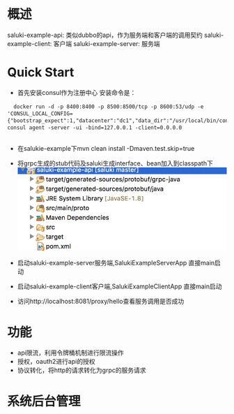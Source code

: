 # 概述

saluki-example-api: 类似dubbo的api，作为服务端和客户端的调用契约
saluki-example-client: 客户端
saluki-example-server: 服务端

# Quick Start

* 首先安装consul作为注册中心
  安装命令是：
  
```
  docker run -d -p 8400:8400 -p 8500:8500/tcp -p 8600:53/udp -e 'CONSUL_LOCAL_CONFIG={"bootstrap_expect":1,"datacenter":"dc1","data_dir":"/usr/local/bin/consul.d/data","server":true}' consul agent -server -ui -bind=127.0.0.1 -client=0.0.0.0
  
```
* 在salukie-example下mvn clean install -Dmaven.test.skip=true

* 将grpc生成的stub代码及saluki生成interface、bean加入到classpath下
![classpath](./classpath.jpeg)     

* 启动saluki-example-server服务端,SalukiExampleServerApp 直接main启动

* 启动saluki-example-client客户端,SalukiExampleClientApp 直接main启动

* 访问http://localhost:8081/proxy/hello查看服务调用是否成功

# 功能

* api限流，利用令牌桶机制进行限流操作
* 授权，oauth2进行api的授权
* 协议转化，将http的请求转化为grpc的服务请求

# 系统后台管理
